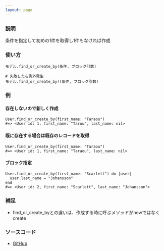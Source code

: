 ```yaml
---
layout: page
---
```


### 説明

条件を指定して初めの1件を取得し1件もなければ作成

### 使い方

    モデル.find_or_create_by(条件, ブロック引数)

    # 失敗したら例外発生
    モデル.find_or_create_by!(条件, ブロック引数)

### 例

#### 存在しないので新しく作成

    User.find_or_create_by(first_name: "Taraou")
    #=> <User id: 1, first_name: "Tarou", last_name: nil>

#### 既に存在する場合は既存のレコードを取得

    User.find_or_create_by(first_name: "Taraou")
    #=> <User id: 1, first_name: "Taraou", last_name: nil>

#### ブロック指定

    User.find_or_create_by(first_name: "Scarlett") do |user|
      user.last_name = "Johansson"
    end
    #=> <User id: 2, first_name: "Scarlett", last_name: "Johansson">

### 補足

- find_or_create_byとの違いは、作成する時に呼ぶメソッドがnewではなくcreate

### ソースコード

- [GitHub](https://github.com/rails/rails/blob/984c3ef2775781d47efa9f541ce570daa2434a80/activerecord/lib/active_record/relation.rb#L168)
